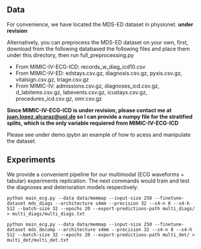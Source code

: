 ## Data 

For convenience, we have located the MDS-ED dataset in physionet. **under revision**

Alternatively, you can preprocess the MDS-ED dataset on your own, first, download from the following databased the following files and place them under this directory, then run full_preprocessing.py

- From MIMIC-IV-ECG-ICD: records_w_diag_icd10.csv
- From MIMIC-IV-ED: edstays.csv.gz, diagnosis.csv.gz, pyxis.csv.gz, vitalsign.csv.gz, triage.csv.gz
- From MIMIC-IV: admissions.csv.gz, diagnoses_icd.csv.gz, d_labitems.csv.gz, labevents.csv.gz, icustays.csv.gz, procedures_icd.csv.gz, omr.csv.gz

**Since MIMIC-IV-ECG-ICD is under revision, please contact me at juan.lopez.alcaraz@uol.de so I can provide a numpy file for the stratified splits, which is the only variable requiered from MIMIC-IV-ECG-ICD**

Please see under demo.ipybn an example of how to acess and manipulate the dataset.


## Experiments

We provide a convenient pipeline for our multimodal (ECG waveforms + tabular) experiments replication. The next commands would train and test the diagnoses and deterioration models respectively:

```
python main_ecg.py --data data/memmap --input-size 250 --finetune-dataset mds_diags --architecture s4mm --precision 32 --s4-n 8 --s4-h 512 --batch-size 32 --epochs 20 --export-predictions-path multi_diags/ > multi_diags/multi_diags.txt
```
```
python main_ecg.py --data data/memmap --input-size 250 --finetune-dataset mds_decomp --architecture s4mm --precision 32 --s4-n 8 --s4-h 512 --batch-size 32 --epochs 20 --export-predictions-path multi_det/ > multi_det/multi_det.txt
```

